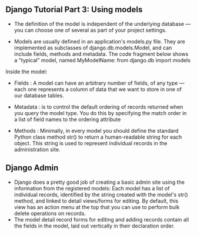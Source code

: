 ## Django Tutorial Part 3: Using models

- The definition of the model is independent of the underlying database — you can choose one of several as part of your project settings.

- Models are usually defined in an application's models.py file. They are implemented as subclasses of django.db.models.Model, and can include fields, methods and metadata. The code fragment below shows a "typical" model, named MyModelName: from django.db import models


Inside the model:
- Fields : A model can have an arbitrary number of fields, of any type — each one represents a column of data that we want to store in one of our database tables. 

- Metadata : is to control the default ordering of records returned when you query the model type. You do this by specifying the match order in a list of field names to the ordering attribute

- Methods : Minimally, in every model you should define the standard Python class method str() to return a human-readable string for each object. This string is used to represent individual records in the administration site.

## Django Admin
- Django does a pretty good job of creating a basic admin site using the information from the registered models:
Each model has a list of individual records, identified by the string created with the model's str() method, and linked to detail views/forms for editing. By default, this view has an action menu at the top that you can use to perform bulk delete operations on records.
- The model detail record forms for editing and adding records contain all the fields in the model, laid out vertically in their declaration order.